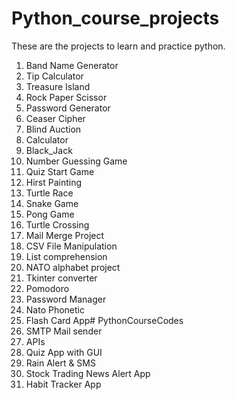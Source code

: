 # Python_course_projects
These are the projects to learn and practice python.
1. Band Name Generator
2. Tip Calculator
3. Treasure Island
4. Rock Paper Scissor
5. Password Generator
6. Ceaser Cipher
7. Blind Auction
8. Calculator
9. Black_Jack
10. Number Guessing Game
11. Quiz Start Game
12. Hirst Painting
13. Turtle Race
14. Snake Game
15. Pong Game
16. Turtle Crossing
17. Mail Merge Project
18. CSV File Manipulation
19. List comprehension
20. NATO alphabet project
21. Tkinter converter
22. Pomodoro
23. Password Manager
24. Nato Phonetic
25. Flash Card App# PythonCourseCodes
26. SMTP Mail sender
27. APIs
28. Quiz App with GUI
29. Rain Alert & SMS
30. Stock Trading News Alert App
31. Habit Tracker App
